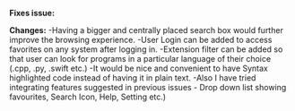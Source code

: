 **Fixes issue:**
<!-- [Mention the issue number it fixes or add the details of the changes if it doesn't has a specific issue. -->


**Changes:**
-Having a bigger and centrally placed search box would further improve the browsing experience.
-User Login can be added to access favorites on any system after logging in.
-Extension filter can be added so that user can look for programs in a particular language of their choice (.cpp, .py, .swift etc.)
-It would be nice and convenient to have Syntax highlighted code instead of having it in plain text.
-Also I have tried integrating features suggested in previous issues - Drop down list showing favourites, Search Icon, Help, Setting etc.)

<!-- Make sure that you enjoyed being the part of the OpenGenus Community. We would love to hear how can we make your contributing experience better. Thank you. Have a nice day! -->